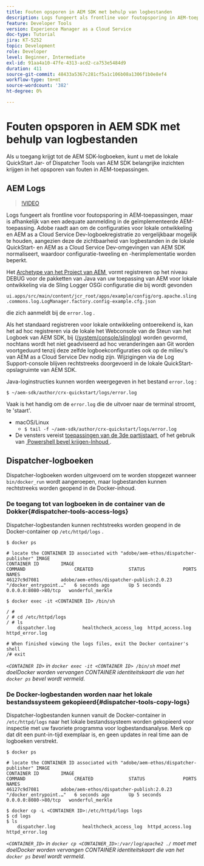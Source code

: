 ```yaml
---
title: Fouten opsporen in AEM SDK met behulp van logbestanden
description: Logs fungeert als frontline voor foutopsporing in AEM-toepassingen, maar is afhankelijk van een adequate aanmelding in de geïmplementeerde AEM-toepassing.
feature: Developer Tools
version: Experience Manager as a Cloud Service
doc-type: Tutorial
jira: KT-5252
topic: Development
role: Developer
level: Beginner, Intermediate
exl-id: 91aa4a10-47fe-4313-acd2-ca753e5484d9
duration: 411
source-git-commit: 48433a5367c281cf5a1c106b08a1306f1b0e8ef4
workflow-type: tm+mt
source-wordcount: '382'
ht-degree: 0%

---
```


# Fouten opsporen in AEM SDK met behulp van logbestanden

Als u toegang krijgt tot de AEM SDK-logboeken, kunt u met de lokale QuickStart Jar- of Dispatcher Tools van AEM SDK belangrijke inzichten krijgen in het opsporen van fouten in AEM-toepassingen.

## AEM Logs

>[!VIDEO](https://video.tv.adobe.com/v/34334?quality=12&learn=on)

Logs fungeert als frontline voor foutopsporing in AEM-toepassingen, maar is afhankelijk van een adequate aanmelding in de geïmplementeerde AEM-toepassing. Adobe raadt aan om de configuraties voor lokale ontwikkeling en AEM as a Cloud Service Dev-logboekregistratie zo vergelijkbaar mogelijk te houden, aangezien deze de zichtbaarheid van logbestanden in de lokale QuickStart- en AEM as a Cloud Service Dev-omgevingen van AEM SDK normaliseert, waardoor configuratie-tweeling en -herimplementatie worden beperkt.

Het [&#x200B; Archetype van het Project van AEM &#x200B;](https://github.com/adobe/aem-project-archetype) vormt registreren op het niveau DEBUG voor de pakketten van Java van uw toepassing van AEM voor lokale ontwikkeling via de Sling Logger OSGi configuratie die bij wordt gevonden

`ui.apps/src/main/content/jcr_root/apps/example/config/org.apache.sling.commons.log.LogManager.factory.config-example.cfg.json`

die zich aanmeldt bij de `error.log` .

Als het standaard registreren voor lokale ontwikkeling ontoereikend is, kan het ad hoc registreren via de lokale het Webconsole van de Steun van het Logboek van AEM SDK, bij ([/system/console/slinglog &#x200B;](http://localhost:4502/system/console/slinglog)) worden gevormd, nochtans wordt het niet geadviseerd ad hoc veranderingen aan Git worden voortgeduurd tenzij deze zelfde logboekconfiguraties ook op de milieu&#39;s van AEM as a Cloud Service Dev nodig zijn. Wijzigingen via de Log Support-console blijven rechtstreeks doorgevoerd in de lokale QuickStart-opslagruimte van AEM SDK.

Java-loginstructies kunnen worden weergegeven in het bestand `error.log` :

```
$ ~/aem-sdk/author/crx-quickstart/logs/error.log
```

Vaak is het handig om de `error.log` die de uitvoer naar de terminal stroomt, te &#39;staart&#39;.

+ macOS/Linux
   + `$ tail -f ~/aem-sdk/author/crx-quickstart/logs/error.log`
+ De vensters vereist [&#x200B; toepassingen van de 3de partijstaart &#x200B;](https://stackoverflow.com/questions/187587/a-windows-equivalent-of-the-unix-tail-command) of het gebruik van [&#x200B; Powershell bevel krijgen-Inhoud &#x200B;](https://stackoverflow.com/a/46444596/133936).

## Dispatcher-logboeken

Dispatcher-logboeken worden uitgevoerd om te worden stopgezet wanneer `bin/docker_run` wordt aangeroepen, maar logbestanden kunnen rechtstreeks worden geopend in de Docker-inhoud.

### De toegang tot van logboeken in de container van de Dokker{#dispatcher-tools-access-logs}

Dispatcher-logbestanden kunnen rechtstreeks worden geopend in de Docker-container op `/etc/httpd/logs` .

```shell
$ docker ps

# locate the CONTAINER ID associated with "adobe/aem-ethos/dispatcher-publisher" IMAGE
CONTAINER ID        IMAGE                                       COMMAND                  CREATED             STATUS              PORTS                  NAMES
46127c9d7081        adobe/aem-ethos/dispatcher-publish:2.0.23   "/docker_entrypoint.…"   6 seconds ago       Up 5 seconds        0.0.0.0:8080->80/tcp   wonderful_merkle

$ docker exec -it <CONTAINER ID> /bin/sh

/ # 
/ # cd /etc/httpd/logs
/ # ls
    dispatcher.log          healthcheck_access_log  httpd_access.log        httpd_error.log

# When finished viewing the logs files, exit the Docker container's shell
/# exit
```

_`<CONTAINER ID>` in `docker exec -it <CONTAINER ID> /bin/sh` moet met doelDocker worden vervangen CONTAINER identiteitskaart die van het `docker ps` bevel wordt vermeld._


### De Docker-logbestanden worden naar het lokale bestandssysteem gekopieerd{#dispatcher-tools-copy-logs}

Dispatcher-logbestanden kunnen vanuit de Docker-container in `/etc/httpd/logs` naar het lokale bestandssysteem worden gekopieerd voor inspectie met uw favoriete programma voor logbestandsanalyse. Merk op dat dit een punt-in-tijd exemplaar is, en geen updates in real time aan de logboeken verstrekt.

```shell
$ docker ps

# locate the CONTAINER ID associated with "adobe/aem-ethos/dispatcher-publisher" IMAGE
CONTAINER ID        IMAGE                                       COMMAND                  CREATED             STATUS              PORTS                  NAMES
46127c9d7081        adobe/aem-ethos/dispatcher-publish:2.0.23   "/docker_entrypoint.…"   6 seconds ago       Up 5 seconds        0.0.0.0:8080->80/tcp   wonderful_merkle

$ docker cp -L <CONTAINER ID>:/etc/httpd/logs logs 
$ cd logs
$ ls
    dispatcher.log          healthcheck_access_log  httpd_access.log        httpd_error.log
```

_`<CONTAINER_ID>` in `docker cp <CONTAINER_ID>:/var/log/apache2 ./` moet met doelDocker worden vervangen CONTAINER identiteitskaart die van het `docker ps` bevel wordt vermeld._

